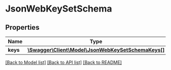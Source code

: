 # JsonWebKeySetSchema

## Properties
Name | Type | Description | Notes
------------ | ------------- | ------------- | -------------
**keys** | [**\Swagger\Client\Model\JsonWebKeySetSchemaKeys[]**](JsonWebKeySetSchemaKeys.md) |  | [optional] 

[[Back to Model list]](../README.md#documentation-for-models) [[Back to API list]](../README.md#documentation-for-api-endpoints) [[Back to README]](../README.md)


